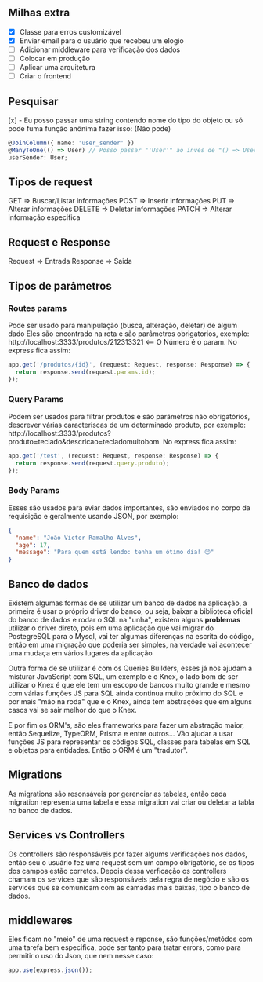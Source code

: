 ## Milhas extra
- [x] Classe para erros customizável
- [x] Enviar email para o usuário que recebeu um elogio
- [ ] Adicionar middleware para verificação dos dados
- [ ] Colocar em produção
- [ ] Aplicar uma arquitetura
- [ ] Criar o frontend

## Pesquisar
[x] - Eu posso passar uma string contendo nome do tipo do objeto ou só pode fuma função anônima fazer isso: (Não pode)
```ts
@JoinColumn({ name: 'user_sender' })
@ManyToOne(() => User) // Posso passar "'User'" ao invés de "() => User"
userSender: User;
```

## Tipos de request

GET    => Buscar/Listar informações
POST   => Inserir informações
PUT    => Alterar informações
DELETE => Deletar informações
PATCH  => Alterar informação especifica

## Request e Response

Request  => Entrada 
Response => Saida

## Tipos de parâmetros

### Routes params  
Pode ser usado para manipulação (busca, alteração, deletar) de algum dado
Eles são encontrado na rota e são parâmetros obrigatorios, exemplo: http://localhost:3333/produtos/212313321 <== O Número é o param. No express fica assim:

```ts
app.get('/produtos/{id}', (request: Request, response: Response) => {
  return response.send(request.params.id);
});
```

### Query Params
Podem ser usados para filtrar produtos e são parâmetros não obrigatórios, descrever várias caracteriscas de um determinado produto, por exemplo: http://localhost:3333/produtos?produto=teclado&descricao=tecladomuitobom.
No express fica assim:

```ts
app.get('/test', (request: Request, response: Response) => {
  return response.send(request.query.produto);
});
```

### Body Params
Esses são usados para eviar dados importantes, são enviados no corpo da requisição e geralmente usando JSON, por exemplo: <br/>

```json
{
  "name": "João Victor Ramalho Alves",
  "age": 17,
  "message": "Para quem está lendo: tenha um ótimo dia! 😉"
}
```

## Banco de dados
Existem algumas formas de se utilizar um banco de dados na aplicação, a primeira é usar o próprio driver do banco, ou seja, baixar a biblioteca oficial do banco de dados e rodar o SQL na "unha", existem alguns **problemas** utilizar o driver direto, pois em uma aplicação que vai migrar do PostegreSQL para o Mysql, vai ter algumas diferenças na escrita do código, então em uma migração que poderia ser simples, na verdade vai acontecer uma mudaça em vários lugares da aplicação<br/>

Outra forma de se utilizar é com os Queries Builders, esses já nos ajudam a misturar JavaScript com SQL, um exemplo é o Knex, o lado bom de ser utilizar o Knex é que ele tem um escopo de bancos muito grande e mesmo com várias funções JS para SQL ainda continua muito próximo do SQL e por mais "mão na roda" que é o Knex, ainda tem abstrações que em alguns casos vai se sair melhor do que o Knex. <br/>

E por fim os ORM's, são eles frameworks para fazer um abstração maior, então Sequelize, TypeORM, Prisma e entre outros... Vão ajudar a usar funções JS para representar os códigos SQL, classes para tabelas em SQL e objetos para entidades. Então o ORM é um "tradutor".

## Migrations
As migrations são resonsáveis por gerenciar as tabelas, então cada migration representa uma tabela e essa migration vai criar ou deletar a tabla no banco de dados.

## Services vs Controllers
Os controllers são responsáveis por fazer algums verificações nos dados, então seu o usuário fez uma request sem um campo obrigatório, se os tipos dos campos estão corretos. Depois dessa verficação os controllers chamam os services que são responsáveis pela regra de negócio e são os services que se comunicam com as camadas mais baixas, tipo o banco de dados.

## middlewares
Eles ficam no "meio" de uma request e reponse, são funções/metódos com uma tarefa bem especifica, pode ser tanto para tratar errors, como para permitir o uso do Json, que nem nesse caso:

```ts
app.use(express.json());
```
